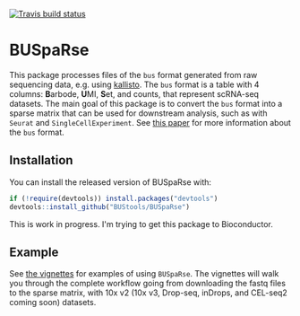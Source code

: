 [![Travis build status](https://travis-ci.org/lambdamoses/BUSpaRse.svg?branch=master)](https://travis-ci.org/lambdamoses/BUSpaRse)

# BUSpaRse

This package processes files of the `bus` format generated from raw sequencing data, e.g. using [kallisto](http://pachterlab.github.io/kallisto/). The `bus` format is a table with 4 columns: **B**arbode, **U**MI, **S**et, and counts, that represent scRNA-seq datasets. The main goal of this package is to convert the `bus` format into a sparse matrix that can be used for downstream analysis, such as with `Seurat` and `SingleCellExperiment`. See [this paper](https://www.biorxiv.org/content/early/2018/11/21/472571) for more information about the `bus` format.

## Installation

You can install the released version of BUSpaRse with:

``` r
if (!require(devtools)) install.packages("devtools")
devtools::install_github("BUStools/BUSpaRse")
```

This is work in progress. I'm trying to get this package to Bioconductor.

## Example
See [the vignettes](https://bustools.github.io/BUS_notebooks_R/index.html) for examples of using `BUSpaRse`. The vignettes will walk you through the complete workflow going from downloading the fastq files to the sparse matrix, with 10x v2 (10x v3, Drop-seq, inDrops, and CEL-seq2 coming soon) datasets. 
